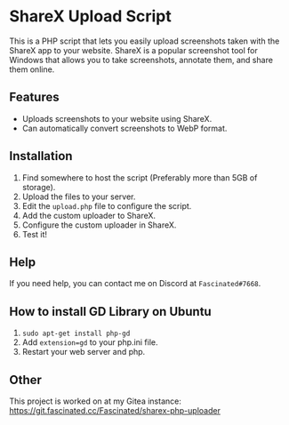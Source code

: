 # ShareX Upload Script

This is a PHP script that lets you easily upload screenshots taken with the ShareX app to your website. ShareX is a popular screenshot tool for Windows that allows you to take screenshots, annotate them, and share them online.

## Features

- Uploads screenshots to your website using ShareX.
- Can automatically convert screenshots to WebP format.

## Installation

1. Find somewhere to host the script (Preferably more than 5GB of storage).
2. Upload the files to your server.
3. Edit the `upload.php` file to configure the script.
4. Add the custom uploader to ShareX.
5. Configure the custom uploader in ShareX.
6. Test it!

## Help

If you need help, you can contact me on Discord at `Fascinated#7668`.

## How to install GD Library on Ubuntu

1. `sudo apt-get install php-gd`
2. Add `extension=gd` to your php.ini file.
3. Restart your web server and php.

## Other

This project is worked on at my Gitea instance: <https://git.fascinated.cc/Fascinated/sharex-php-uploader>
